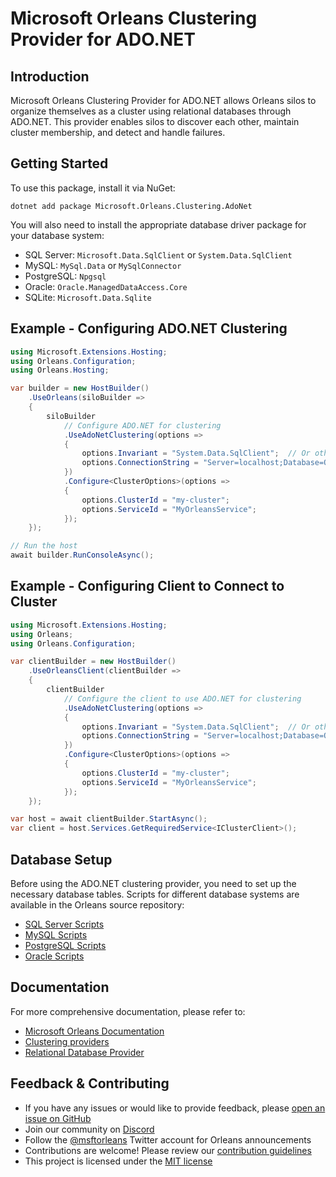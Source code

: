 # Microsoft Orleans Clustering Provider for ADO.NET

## Introduction
Microsoft Orleans Clustering Provider for ADO.NET allows Orleans silos to organize themselves as a cluster using relational databases through ADO.NET. This provider enables silos to discover each other, maintain cluster membership, and detect and handle failures.

## Getting Started
To use this package, install it via NuGet:

```shell
dotnet add package Microsoft.Orleans.Clustering.AdoNet
```

You will also need to install the appropriate database driver package for your database system:

- SQL Server: `Microsoft.Data.SqlClient` or `System.Data.SqlClient`
- MySQL: `MySql.Data` or `MySqlConnector`
- PostgreSQL: `Npgsql`
- Oracle: `Oracle.ManagedDataAccess.Core`
- SQLite: `Microsoft.Data.Sqlite`

## Example - Configuring ADO.NET Clustering

```csharp
using Microsoft.Extensions.Hosting;
using Orleans.Configuration;
using Orleans.Hosting;

var builder = new HostBuilder()
    .UseOrleans(siloBuilder =>
    {
        siloBuilder
            // Configure ADO.NET for clustering
            .UseAdoNetClustering(options =>
            {
                options.Invariant = "System.Data.SqlClient";  // Or other providers like "MySql.Data.MySqlClient", "Npgsql", etc.
                options.ConnectionString = "Server=localhost;Database=OrleansCluster;User Id=myUsername;******;";
            })
            .Configure<ClusterOptions>(options =>
            {
                options.ClusterId = "my-cluster";
                options.ServiceId = "MyOrleansService";
            });
    });

// Run the host
await builder.RunConsoleAsync();
```

## Example - Configuring Client to Connect to Cluster

```csharp
using Microsoft.Extensions.Hosting;
using Orleans;
using Orleans.Configuration;

var clientBuilder = new HostBuilder()
    .UseOrleansClient(clientBuilder =>
    {
        clientBuilder
            // Configure the client to use ADO.NET for clustering
            .UseAdoNetClustering(options =>
            {
                options.Invariant = "System.Data.SqlClient";  // Or other providers like "MySql.Data.MySqlClient", "Npgsql", etc.
                options.ConnectionString = "Server=localhost;Database=OrleansCluster;User Id=myUsername;******;";
            })
            .Configure<ClusterOptions>(options =>
            {
                options.ClusterId = "my-cluster";
                options.ServiceId = "MyOrleansService";
            });
    });

var host = await clientBuilder.StartAsync();
var client = host.Services.GetRequiredService<IClusterClient>();
```

## Database Setup

Before using the ADO.NET clustering provider, you need to set up the necessary database tables. Scripts for different database systems are available in the Orleans source repository:

- [SQL Server Scripts](https://github.com/dotnet/orleans/tree/main/src/AdoNet/Orleans.Clustering.AdoNet/SQLServer-Clustering.sql)
- [MySQL Scripts](https://github.com/dotnet/orleans/tree/main/src/AdoNet/Orleans.Clustering.AdoNet/MySQL-Clustering.sql)
- [PostgreSQL Scripts](https://github.com/dotnet/orleans/tree/main/src/AdoNet/Orleans.Clustering.AdoNet/PostgreSQL-Clustering.sql)
- [Oracle Scripts](https://github.com/dotnet/orleans/tree/main/src/AdoNet/Orleans.Clustering.AdoNet/Oracle-Clustering.sql)

## Documentation
For more comprehensive documentation, please refer to:
- [Microsoft Orleans Documentation](https://docs.microsoft.com/dotnet/orleans/)
- [Clustering providers](https://learn.microsoft.com/en-us/dotnet/orleans/implementation/cluster-management)
- [Relational Database Provider](https://learn.microsoft.com/en-us/dotnet/orleans/implementation/relational-storage-providers)

## Feedback & Contributing
- If you have any issues or would like to provide feedback, please [open an issue on GitHub](https://github.com/dotnet/orleans/issues)
- Join our community on [Discord](https://aka.ms/orleans-discord)
- Follow the [@msftorleans](https://twitter.com/msftorleans) Twitter account for Orleans announcements
- Contributions are welcome! Please review our [contribution guidelines](https://github.com/dotnet/orleans/blob/main/CONTRIBUTING.md)
- This project is licensed under the [MIT license](https://github.com/dotnet/orleans/blob/main/LICENSE)